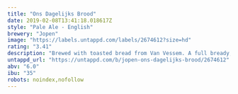 ```yaml
---
title: "Ons Dagelijks Brood"
date: 2019-02-08T13:41:18.018617Z
style: "Pale Ale - English"
brewery: "Jopen"
image: "https://labels.untappd.com/labels/2674612?size=hd"
rating: "3.41"
description: "Brewed with toasted bread from Van Vessem. A full bready, malt flavor with refreshing floral tones from the English hops and a bitter finish."
untappd_url: "https://untappd.com/b/jopen-ons-dagelijks-brood/2674612"
abv: "6.0"
ibu: "35"
robots: noindex,nofollow
---
```

